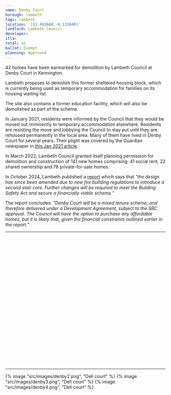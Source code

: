 ```yaml
---
name: Denby Court 
borough: lambeth
tags: lambeth
location: '[51.493660,-0.115040]'
landlord: Lambeth Council
developer:
itla:
total: 42
ballot: Exempt
planning: Approved
---
```

42 homes have been earmarked for demolition by Lambeth Council at Denby Court in Kennington.

Lambeth proposes to demolish this former sheltered housing block, which is currently being used as temporary accommodation for families on its housing waiting list.

The site also contains a former education facility, which will also be demolished as part of the scheme.

In January 2021, residents were informed by the Council that they would be moved out imminently to temporary accommodation elsewhere. Residents are resisting the move and lobbying the Council to stay put until they are rehoused permanently in the local area. Many of them have lived in Denby Court for several years. Their plight was covered by the Guardian newspaper in [this Jan 2021 article](https://www.theguardian.com/society/2021/jan/31/dont-make-us-move-in-a-pandemic-plead-tenants-in-dire-council-housing).

In March 2022, Lambeth Council granted itself planning permission for demolition and construction of 141 new homes comprising: 41 social rent, 22 shared ownership and 78 private-for-sale homes. 

In October 2024, Lambeth published a [report](https://moderngov.lambeth.gov.uk/documents/s159375/OSC_New%20Homes%206_October%2024%20vFINAL.pdf?ref=se1.news) which says that _"the design has since been amended due to new fire building regulations to introduce a second stair core. Further changes will be required to meet the Building Safety Act and secure a financially viable scheme."_

The report concludes: _"Denby Court will be a mixed tenure scheme, and therefore delivered under a Development Agreement, subject to the SBC approval. The Council will have the option to purchase any affordable homes, but it is likely that, given the financial constraints outlined earlier in the report."_


---

<!------------THE CODE BELOW RENDERS THE MAP - DO NOT EDIT! ---------------------------->

<div id="map" style="width: 100%; height: 400px;"></div>

<script>
  var map = L.map('map').setView({{ location }}, 13);
  L.tileLayer('https://tile.openstreetmap.org/{z}/{x}/{y}.png', {
  maxZoom: 19,
attribution: '&copy; <a href="http://www.openstreetmap.org/copyright">OpenStreetMap</a>'
}).addTo(map);
var circle = L.circle({{ location }}, {
    color: 'red',
    fillColor: '#f03',
    fillOpacity: 0.5,
    radius: 500
}).addTo(map);
</script>

---

{% image "src/images/denby2.png", "Dell court" %}
{% image "src/images/denby3.png", "Dell court" %}
{% image "src/images/denby4.png", "Dell court" %}